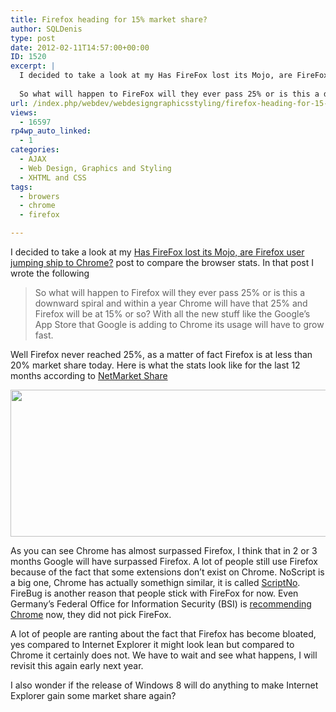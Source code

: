 ```yaml
---
title: Firefox heading for 15% market share?
author: SQLDenis
type: post
date: 2012-02-11T14:57:00+00:00
ID: 1520
excerpt: |
  I decided to take a look at my Has FireFox lost its Mojo, are FireFox user jumping ship to Chrome? post to compare the browser stats. In that post I wrote the following 
  
  So what will happen to FireFox will they ever pass 25% or is this a downward spi&hellip;
url: /index.php/webdev/webdesigngraphicsstyling/firefox-heading-for-15-market/
views:
  - 16597
rp4wp_auto_linked:
  - 1
categories:
  - AJAX
  - Web Design, Graphics and Styling
  - XHTML and CSS
tags:
  - browers
  - chrome
  - firefox

---
```

I decided to take a look at my [Has FireFox lost its Mojo, are Firefox user jumping ship to Chrome?][1] post to compare the browser stats. In that post I wrote the following 

> So what will happen to Firefox will they ever pass 25% or is this a downward spiral and within a year Chrome will have that 25% and Firefox will be at 15% or so? With all the new stuff like the Google&#8217;s App Store that Google is adding to Chrome its usage will have to grow fast.

Well Firefox never reached 25%, as a matter of fact Firefox is at less than 20% market share today. Here is what the stats look like for the last 12 months according to [NetMarket Share][2]

<div class="image_block">
  <a href="/wp-content/uploads/blogs/WebDev/BrowserStats.PNG?mtime=1328978705"><img alt="" src="/wp-content/uploads/blogs/WebDev/BrowserStats.PNG?mtime=1328978705" width="805" height="235" /></a>
</div>

As you can see Chrome has almost surpassed Firefox, I think that in 2 or 3 months Google will have surpassed Firefox. A lot of people still use Firefox because of the fact that some extensions don&#8217;t exist on Chrome. NoScript is a big one, Chrome has actually somethign similar, it is called [ScriptNo][3]. FireBug is another reason that people stick with FireFox for now. Even Germany&#8217;s Federal Office for Information Security (BSI) is [recommending Chrome][4] now, they did not pick FireFox.

A lot of people are ranting about the fact that Firefox has become bloated, yes compared to Internet Explorer it might look lean but compared to Chrome it certainly does not. We have to wait and see what happens, I will revisit this again early next year. 

I also wonder if the release of Windows 8 will do anything to make Internet Explorer gain some market share again?

 [1]: /index.php/WebDev/WebDesignGraphicsStyling/has-firefox-lost-its-mojo-are-firefox-us
 [2]: http://marketshare.hitslink.com/browser-market-share.aspx?qprid=1
 [3]: https://chrome.google.com/webstore/detail/oiigbmnaadbkfbmpbfijlflahbdbdgdf
 [4]: http://www.theverge.com/2012/2/5/2771834/german-agency-google-chrome-safety